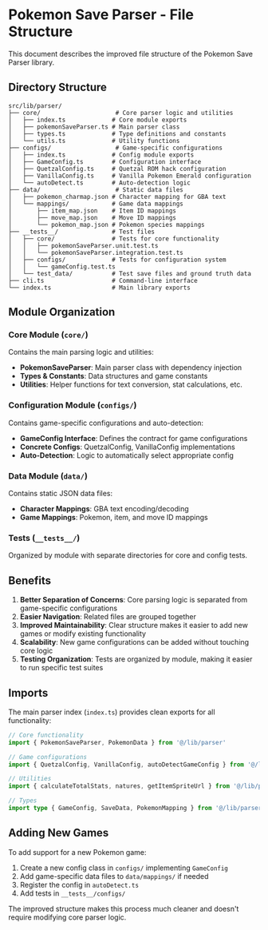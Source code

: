 # Pokemon Save Parser - File Structure

This document describes the improved file structure of the Pokemon Save Parser library.

## Directory Structure

```
src/lib/parser/
├── core/                     # Core parser logic and utilities
│   ├── index.ts             # Core module exports
│   ├── pokemonSaveParser.ts # Main parser class
│   ├── types.ts             # Type definitions and constants
│   └── utils.ts             # Utility functions
├── configs/                  # Game-specific configurations
│   ├── index.ts             # Config module exports
│   ├── GameConfig.ts        # Configuration interface
│   ├── QuetzalConfig.ts     # Quetzal ROM hack configuration
│   ├── VanillaConfig.ts     # Vanilla Pokemon Emerald configuration
│   └── autoDetect.ts        # Auto-detection logic
├── data/                     # Static data files
│   ├── pokemon_charmap.json # Character mapping for GBA text
│   └── mappings/            # Game data mappings
│       ├── item_map.json    # Item ID mappings
│       ├── move_map.json    # Move ID mappings
│       └── pokemon_map.json # Pokemon species mappings
├── __tests__/               # Test files
│   ├── core/                # Tests for core functionality
│   │   ├── pokemonSaveParser.unit.test.ts
│   │   └── pokemonSaveParser.integration.test.ts
│   ├── configs/             # Tests for configuration system
│   │   └── gameConfig.test.ts
│   └── test_data/           # Test save files and ground truth data
├── cli.ts                   # Command-line interface
└── index.ts                 # Main library exports
```

## Module Organization

### Core Module (`core/`)
Contains the main parsing logic and utilities:
- **PokemonSaveParser**: Main parser class with dependency injection
- **Types & Constants**: Data structures and game constants  
- **Utilities**: Helper functions for text conversion, stat calculations, etc.

### Configuration Module (`configs/`)
Contains game-specific configurations and auto-detection:
- **GameConfig Interface**: Defines the contract for game configurations
- **Concrete Configs**: QuetzalConfig, VanillaConfig implementations
- **Auto-Detection**: Logic to automatically select appropriate config

### Data Module (`data/`)
Contains static JSON data files:
- **Character Mappings**: GBA text encoding/decoding
- **Game Mappings**: Pokemon, item, and move ID mappings

### Tests (`__tests__/`)
Organized by module with separate directories for core and config tests.

## Benefits

1. **Better Separation of Concerns**: Core parsing logic is separated from game-specific configurations
2. **Easier Navigation**: Related files are grouped together
3. **Improved Maintainability**: Clear structure makes it easier to add new games or modify existing functionality
4. **Scalability**: New game configurations can be added without touching core logic
5. **Testing Organization**: Tests are organized by module, making it easier to run specific test suites

## Imports

The main parser index (`index.ts`) provides clean exports for all functionality:

```typescript
// Core functionality
import { PokemonSaveParser, PokemonData } from '@/lib/parser'

// Game configurations  
import { QuetzalConfig, VanillaConfig, autoDetectGameConfig } from '@/lib/parser'

// Utilities
import { calculateTotalStats, natures, getItemSpriteUrl } from '@/lib/parser'

// Types
import type { GameConfig, SaveData, PokemonMapping } from '@/lib/parser'
```

## Adding New Games

To add support for a new Pokemon game:

1. Create a new config class in `configs/` implementing `GameConfig`
2. Add game-specific data files to `data/mappings/` if needed
3. Register the config in `autoDetect.ts`
4. Add tests in `__tests__/configs/`

The improved structure makes this process much cleaner and doesn't require modifying core parser logic.